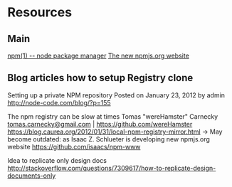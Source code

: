 # Resources

## Main
   
[npm(1) -- node package manager](https://github.com/isaacs/npm)
[The new npmjs.org website](https://github.com/isaacs/npm-www)   

## Blog articles how to setup Registry clone

Setting up a private NPM repository
Posted on January 23, 2012 by admin	
http://node-code.com/blog/?p=155

The npm registry can be slow at times
Tomas "wereHamster" Carnecky
tomas.carnecky@gmail.com | https://github.com/wereHamster
https://blog.caurea.org/2012/01/31/local-npm-registry-mirror.html
-> May become outdated: as Isaac Z. Schlueter is developing new npmjs.org website https://github.com/isaacs/npm-www

Idea to replicate only design docs
http://stackoverflow.com/questions/7309617/how-to-replicate-design-documents-only

